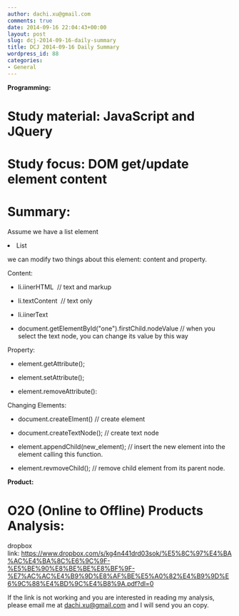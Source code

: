 ```yaml
---
author: dachi.xu@gmail.com
comments: true
date: 2014-09-16 22:04:43+00:00
layout: post
slug: dcj-2014-09-16-daily-summary
title: DCJ 2014-09-16 Daily Summary
wordpress_id: 88
categories:
- General
---
```


**Programming:**

# Study material: JavaScript and JQuery

# Study focus: DOM get/update element content

# Summary:

Assume we have a list element

<li id="one">List</li>

we can modify two things about this element: content and property.

Content:



	
  * li.iinerHTML  // text and markup

	
  * li.textContent  // text only

	
  * li.iinerText

	
  * document.getElementById("one").firstChild.nodeValue // when you select the text node, you can change its value by this way


Property:

	
  * element.getAttribute();

	
  * element.setAttribute();

	
  * element.removeAttribute():


Changing Elements:

	
  * document.createElment() // create element

	
  * document.createTextNode(); // create text node

	
  * element.appendChild(new_element); // insert the new element into the element calling this function.

	
  * element.revmoveChild(); // remove child element from its parent node.


**Product:**

# O2O (Online to Offline) Products Analysis:

dropbox link: https://www.dropbox.com/s/kg4n441drd03sok/%E5%8C%97%E4%BA%AC%E4%BA%8C%E6%9C%9F-%E5%BE%90%E8%BE%BE%E8%BF%9F-%E7%AC%AC%E4%B9%9D%E8%AF%BE%E5%A0%82%E4%B9%9D%E6%9C%88%E4%BD%9C%E4%B8%9A.pdf?dl=0

If the link is not working and you are interested in reading my analysis, please email me at dachi.xu@gmail.com and I will send you an copy.
